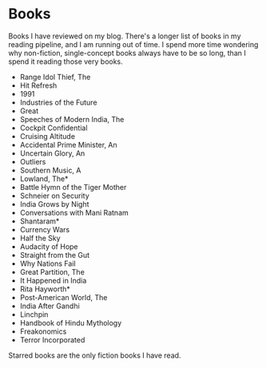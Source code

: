 ﻿# Books

Books I have reviewed on my blog. There's a longer list of books in my reading pipeline, and I am running out of time. I spend more time wondering why non-fiction, single-concept books always have to be so long, than I spend it reading those very books.

 - Range Idol Thief, The 
 - Hit Refresh 
 - 1991 
 - Industries of the Future 
 - Great
 - Speeches of Modern India, The 
 - Cockpit Confidential 
 - Cruising Altitude
 - Accidental Prime Minister, An 
 - Uncertain Glory, An 
 - Outliers 
 - Southern Music, A 
 - Lowland, The* 
 - Battle Hymn of the Tiger Mother
 - Schneier on Security 
 - India Grows by Night 
 - Conversations with Mani Ratnam
 - Shantaram* 
 - Currency Wars 
 - Half the Sky 
 - Audacity of Hope 
 - Straight from the Gut 
 - Why Nations Fail 
 - Great Partition, The 
 - It Happened in India
 - Rita Hayworth* 
 - Post-American World, The 
 - India After Gandhi 
 - Linchpin
 - Handbook of Hindu Mythology
 - Freakonomics 
 - Terror Incorporated

Starred books are the only fiction books I have read.

